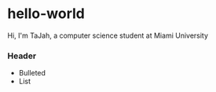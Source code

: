 # hello-world

Hi, I'm TaJah, a computer science student at Miami University

### Header

- Bulleted
- List
